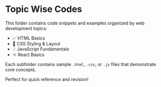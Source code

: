 # Topic Wise Codes

This folder contains code snippets and examples organized by web development topics:

- ✅ HTML Basics
- 🎨 CSS Styling & Layout
- 💡 JavaScript Fundamentals
- ⚛️ React Basics

Each subfolder contains sample `.html`, `.css`, or `.js` files that demonstrate core concepts.

Perfect for quick reference and revision!

